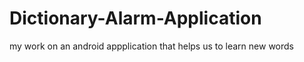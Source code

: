 # Dictionary-Alarm-Application
my work on an android appplication that helps us to learn new words 

